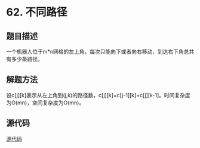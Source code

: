 # 62. 不同路径

## 题目描述

一个机器人位于m*n网格的左上角，每次只能向下或者向右移动，到达右下角总共有多少条路径。

## 解题方法

设c[j][k]表示从左上角到(j,k)的路径数，c[j][k]=c[j-1][k]+c[j][k-1]。时间复杂度为O(mn)，空间复杂度为O(mn)。

## 源代码

[源代码](../src/62-unique-paths.cpp)
